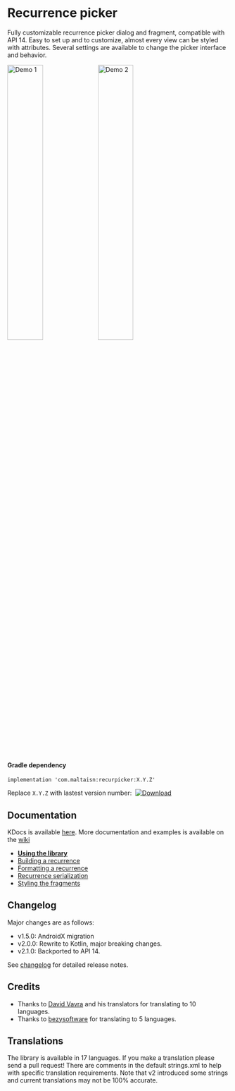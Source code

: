 # Recurrence picker
Fully customizable recurrence picker dialog and fragment, compatible with API 14.
Easy to set up and to customize, almost every view can be styled with attributes. 
Several settings are available to change the picker interface and behavior.

<img src="screenshots/demo1.gif" width="40%" alt="Demo 1"/>  <img src="screenshots/demo2.gif" width="40%" alt="Demo 2"/>

#### Gradle dependency
`implementation 'com.maltaisn:recurpicker:X.Y.Z'`

Replace `X.Y.Z` with lastest version number:&nbsp;
<a href="https://bintray.com/maltaisn/recurrence-picker/recurrence-picker/_latestVersion">
    <img src="https://api.bintray.com/packages/maltaisn/recurrence-picker/recurrence-picker/images/download.svg"
         alt="Download"/></a>

## Documentation
KDocs is available [here](https://maltaisn.github.io/recurpickerlib/lib/index.html).
More documentation and examples is available on the [wiki](https://github.com/maltaisn/recurpickerlib/wiki)
- [**Using the library**](https://github.com/maltaisn/recurpickerlib/wiki/Using-the-library)
- [Building a recurrence](https://github.com/maltaisn/recurpickerlib/wiki/Building-a-recurrence)
- [Formatting a recurrence](https://github.com/maltaisn/recurpickerlib/wiki/Formatting-a-recurrence)
- [Recurrence serialization](https://github.com/maltaisn/recurpickerlib/wiki/Recurrence-serialization)
- [Styling the fragments](https://github.com/maltaisn/recurpickerlib/wiki/Styling-the-fragments)

## Changelog
Major changes are as follows:
- v1.5.0: AndroidX migration
- v2.0.0: Rewrite to Kotlin, major breaking changes.
- v2.1.0: Backported to API 14.

See [changelog](CHANGELOG.md) for detailed release notes.

## Credits
- Thanks to [David Vavra](https://github.com/davidvavra) and his translators for translating to 10 languages.
- Thanks to [bezysoftware](https://github.com/bezysoftware) for translating to 5 languages.

## Translations
The library is available in 17 languages. If you make a translation please send a pull request! 
There are comments in the default strings.xml to help with specific translation requirements.
Note that v2 introduced some strings and current translations may not be 100% accurate.
